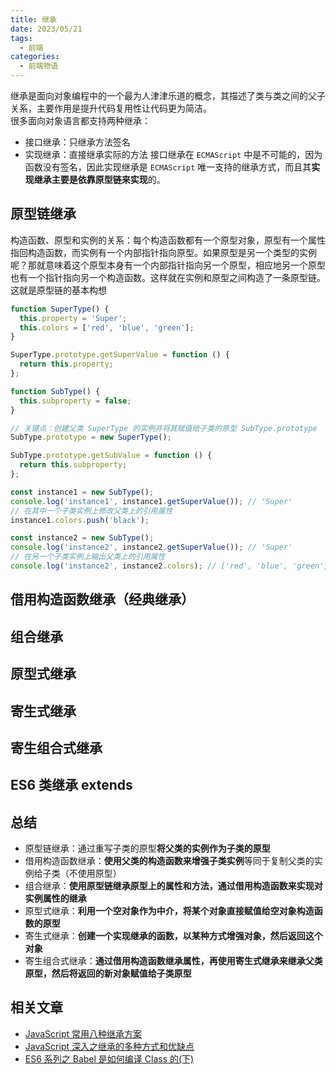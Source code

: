 ```yaml
---
title: 继承
date: 2023/05/21
tags:
  - 前端
categories:
  - 前端物语
---
```


<custom-block title="温馨提示" content="<div>阅读<a href='https://www.ituring.com.cn/book/2472' target='_blank'>《JavaScript 高级程序设计（第 4 版）》</a>和各个大佬的文章所归纳的总结，<strong>如有异议按你的理解为主</strong></div>"></custom-block>
继承是面向对象编程中的一个最为人津津乐道的概念，其描述了类与类之间的父子关系，主要作用是提升代码复用性让代码更为简洁。\
很多面向对象语言都支持两种继承：

- 接口继承：只继承方法签名
- 实现继承：直接继承实际的方法
  接口继承在 `ECMAScript` 中是不可能的，因为函数没有签名，因此实现继承是 `ECMAScript` 唯一支持的继承方式，而且其**实现继承主要是依靠原型链来实现**的。

## 原型链继承

构造函数、原型和实例的关系：每个构造函数都有一个原型对象，原型有一个属性指回构造函数，而实例有一个内部指针指向原型。如果原型是另一个类型的实例呢？那就意味着这个原型本身有一个内部指针指向另一个原型，相应地另一个原型也有一个指针指向另一个构造函数。这样就在实例和原型之间构造了一条原型链。这就是原型链的基本构想
<custom-block title="原型链继承" content="<div>原型链继承是通过重写子类的原型<strong>将父类的实例作为子类的原型</strong></div><div>缺点</div><ul><li>父类上的引用类型属性会被所有实例共享，其中一个实例进行修改时会影响其他实例</li><li>创建子类实例时不能向父类构造函数传参</li></ul>"></custom-block>

```javascript
function SuperType() {
  this.property = 'Super';
  this.colors = ['red', 'blue', 'green'];
}

SuperType.prototype.getSuperValue = function () {
  return this.property;
};

function SubType() {
  this.subproperty = false;
}

// 关键点：创建父类 SuperType 的实例并将其赋值给子类的原型 SubType.prototype
SubType.prototype = new SuperType();

SubType.prototype.getSubValue = function () {
  return this.subproperty;
};

const instance1 = new SubType();
console.log('instance1', instance1.getSuperValue()); // 'Super'
// 在其中一个子类实例上修改父类上的引用属性
instance1.colors.push('black');

const instance2 = new SubType();
console.log('instance2', instance2.getSuperValue()); // 'Super'
// 在另一个子类实例上输出父类上的引用属性
console.log('instance2', instance2.colors); // ['red', 'blue', 'green', 'black']
```

## 借用构造函数继承（经典继承）

## 组合继承

## 原型式继承

## 寄生式继承

## 寄生组合式继承

## ES6 类继承 extends

## 总结

- 原型链继承：通过重写子类的原型**将父类的实例作为子类的原型**
- 借用构造函数继承：**使用父类的构造函数来增强子类实例**等同于复制父类的实例给子类（不使用原型）
- 组合继承：**使用原型链继承原型上的属性和方法，通过借用构造函数来实现对实例属性的继承**
- 原型式继承：**利用一个空对象作为中介，将某个对象直接赋值给空对象构造函数的原型**
- 寄生式继承：**创建一个实现继承的函数，以某种方式增强对象，然后返回这个对象**
- 寄生组合式继承：**通过借用构造函数继承属性，再使用寄生式继承来继承父类原型，然后将返回的新对象赋值给子类原型**

## 相关文章

- [JavaScript 常用八种继承方案](https://github.com/yygmind/blog/issues/7)
- [JavaScript 深入之继承的多种方式和优缺点](https://github.com/mqyqingfeng/Blog/issues/16)
- [ES6 系列之 Babel 是如何编译 Class 的(下)](https://github.com/mqyqingfeng/Blog/issues/106)
